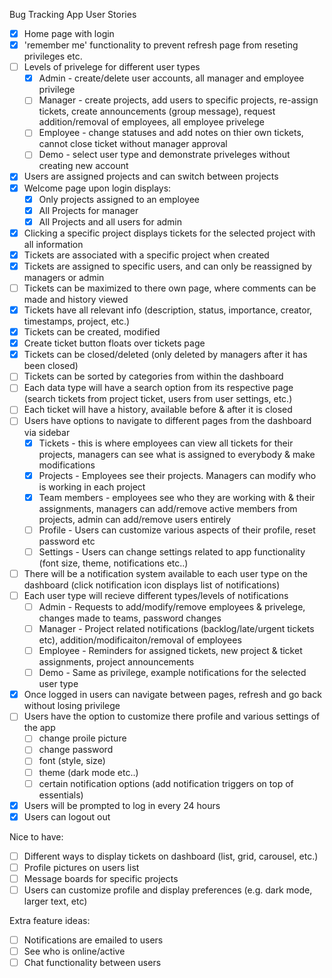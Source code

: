 Bug Tracking App User Stories

- [x] Home page with login
- [x] 'remember me' functionality to prevent refresh page from reseting privileges etc.
- [ ] Levels of privelege for different user types
    - [x] Admin - create/delete user accounts, all manager and employee privilege
    - [ ] Manager - create projects, add users to specific projects, re-assign tickets, create announcements (group message), request addition/removal of employees, all employee privelege
    - [ ] Employee - change statuses and add notes on thier own tickets, cannot close ticket without manager approval
    - [ ] Demo - select user type and demonstrate priveleges without creating new account
- [x] Users are assigned projects and can switch between projects
- [x] Welcome page upon login displays:
    - [x] Only projects assigned to an employee
    - [x] All Projects for manager
    - [x] All Projects and all users for admin
- [x] Clicking a specific project displays tickets for the selected project with all information
- [x] Tickets are associated with a specific project when created
- [x] Tickets are assigned to specific users, and can only be reassigned by managers or admin
- [ ] Tickets can be maximized to there own page, where comments can be made and history viewed
- [x] Tickets have all relevant info (description, status, importance, creator, timestamps, project, etc.)
- [x] Tickets can be created, modified
- [x] Create ticket button floats over tickets page
- [x] Tickets can be closed/deleted (only deleted by managers after it has been closed)
- [ ] Tickets can be sorted by categories from within the dashboard
- [ ] Each data type will have a search option from its respective page (search tickets from project ticket, users from user settings, etc.)
- [ ] Each ticket will have a history, available before & after it is closed
- [ ] Users have options to navigate to different pages from the dashboard via sidebar
    - [x] Tickets - this is where employees can view all tickets for their projects, managers can see what is assigned to everybody & make modifications
    - [x] Projects - Employees see their projects. Managers can modify who is working in each project
    - [x] Team members - employees see who they are working with & their assignments, managers can add/remove active members from projects, admin can add/remove users entirely
    - [ ] Profile - Users can customize various aspects of their profile, reset password etc
    - [ ] Settings - Users can change settings related to app functionality (font size, theme, notifications etc..)
- [ ] There will be a notification system available to each user type on the dashboard (click notification icon displays list of notifications)
- [ ] Each user type will recieve different types/levels of notifications
    - [ ] Admin - Requests to add/modify/remove employees & privelege, changes made to teams, password changes
    - [ ] Manager - Project related notifications (backlog/late/urgent tickets etc), addition/modificaiton/removal of employees
    - [ ] Employee - Reminders for assigned tickets, new project & ticket assignments, project announcements
    - [ ] Demo - Same as privilege, example notifications for the selected user type
- [x] Once logged in users can navigate between pages, refresh and go back without losing privilege
- [ ] Users have the option to customize there profile and various settings of the app
    - [ ] change proile picture
    - [ ] change password
    - [ ] font (style, size)
    - [ ] theme (dark mode etc..)
    - [ ] certain notification options (add notification triggers on top of essentials)
- [x] Users will be prompted to log in every 24 hours
- [x] Users can logout out

Nice to have:
- [ ] Different ways to display tickets on dashboard (list, grid, carousel, etc.)
- [ ] Profile pictures on users list
- [ ] Message boards for specific projects
- [ ] Users can customize profile and display preferences (e.g. dark mode, larger text, etc)

Extra feature ideas:
- [ ] Notifications are emailed to users
- [ ] See who is online/active
- [ ] Chat functionality between users
